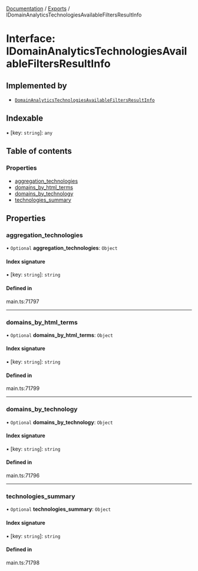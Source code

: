 [Documentation](../README.md) / [Exports](../modules.md) / IDomainAnalyticsTechnologiesAvailableFiltersResultInfo

# Interface: IDomainAnalyticsTechnologiesAvailableFiltersResultInfo

## Implemented by

- [`DomainAnalyticsTechnologiesAvailableFiltersResultInfo`](../classes/DomainAnalyticsTechnologiesAvailableFiltersResultInfo.md)

## Indexable

▪ [key: `string`]: `any`

## Table of contents

### Properties

- [aggregation\_technologies](IDomainAnalyticsTechnologiesAvailableFiltersResultInfo.md#aggregation_technologies)
- [domains\_by\_html\_terms](IDomainAnalyticsTechnologiesAvailableFiltersResultInfo.md#domains_by_html_terms)
- [domains\_by\_technology](IDomainAnalyticsTechnologiesAvailableFiltersResultInfo.md#domains_by_technology)
- [technologies\_summary](IDomainAnalyticsTechnologiesAvailableFiltersResultInfo.md#technologies_summary)

## Properties

### aggregation\_technologies

• `Optional` **aggregation\_technologies**: `Object`

#### Index signature

▪ [key: `string`]: `string`

#### Defined in

main.ts:71797

___

### domains\_by\_html\_terms

• `Optional` **domains\_by\_html\_terms**: `Object`

#### Index signature

▪ [key: `string`]: `string`

#### Defined in

main.ts:71799

___

### domains\_by\_technology

• `Optional` **domains\_by\_technology**: `Object`

#### Index signature

▪ [key: `string`]: `string`

#### Defined in

main.ts:71796

___

### technologies\_summary

• `Optional` **technologies\_summary**: `Object`

#### Index signature

▪ [key: `string`]: `string`

#### Defined in

main.ts:71798
